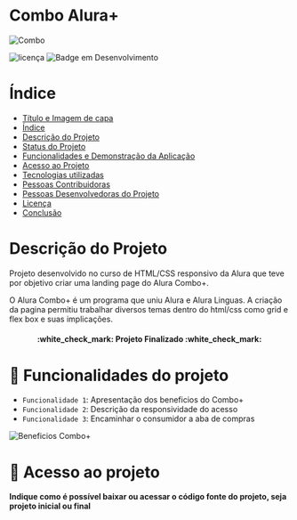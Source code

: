 


# Combo Alura+
 
![Combo](https://user-images.githubusercontent.com/109036024/207724190-2fa9e436-7d47-492f-a3bb-be6635b29e58.png)

![licença](https://img.shields.io/apm/l/Alura%20plus?style=plastic)
![Badge em Desenvolvimento](http://img.shields.io/static/v1?label=STATUS&message=EM%20DESENVOLVIMENTO&color=GREEN&style=plastic)

# Índice 

* [Título e Imagem de capa](#Título-e-Imagem-de-capa)
* [Índice](#índice)
* [Descrição do Projeto](#descrição-do-projeto)
* [Status do Projeto](#status-do-Projeto)
* [Funcionalidades e Demonstração da Aplicação](#funcionalidades-e-demonstração-da-aplicação)
* [Acesso ao Projeto](#acesso-ao-projeto)
* [Tecnologias utilizadas](#tecnologias-utilizadas)
* [Pessoas Contribuidoras](#pessoas-contribuidoras)
* [Pessoas Desenvolvedoras do Projeto](#pessoas-desenvolvedoras)
* [Licença](#licença)
* [Conclusão](#conclusão)

# Descrição do Projeto

<p>Projeto desenvolvido no curso de HTML/CSS responsivo da Alura que teve por objetivo criar uma landing page do Alura Combo+.</p>
<p>O Alura Combo+ é um programa que uniu Alura e Alura Linguas. A criação da pagina permitiu trabalhar diversos temas dentro do html/css como grid e flex box e suas implicações.</p>

<h4 align="center"> 
    :white_check_mark:  Projeto Finalizado  :white_check_mark:
</h4>

# :hammer: Funcionalidades do projeto

- `Funcionalidade 1`: Apresentação dos beneficios do Combo+
- `Funcionalidade 2`: Descrição da responsividade do acesso
- `Funcionalidade 3`: Encaminhar o consumidor a aba de compras

![Beneficios Combo+](https://user-images.githubusercontent.com/109036024/207731182-977d9d14-263b-45b3-855a-1ea5563928a7.png)

# 📁 Acesso ao projeto

**Indique como é possível baixar ou acessar o código fonte do projeto, seja projeto inicial ou final**

